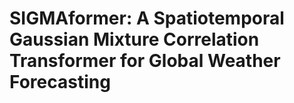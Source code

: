 # SIGMAformer: A Spatiotemporal Gaussian Mixture Correlation Transformer for Global Weather Forecasting
